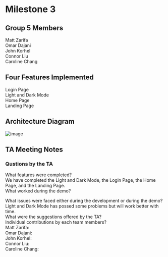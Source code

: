 # Milestone 3

## Group 5 Members
Matt Zarifa <br>
Omar Dajani <br>
John Korhel <br>
Connor Liu <br>
Caroline Chang <br>

## Four Features Implemented
Login Page <br>
Light and Dark Mode <br>
Home Page <br>
Landing Page <br>

## Architecture Diagram
![image](https://user-images.githubusercontent.com/47280380/109842857-5782d100-7bff-11eb-99cb-ddcffbf2cc8a.png)

## TA Meeting Notes


### Qustions by the TA
What features were completed? <br>
We have completed the Light and Dark Mode, the Login Page, the Home Page, and the Landing Page. <br>
What worked during the demo? <br>

What issues were faced either during the development or during the demo? <br>
Light and Dark Mode has possed some problems but will work better with time. <br>
What were the suggestions offered by the TA? <br>
Individual contributions by each team members? <br>
Matt Zarifa: <br>
Omar Dajani: <br>
John Korhel: <br>
Connor Liu: <br>
Caroline Chang: <br>
